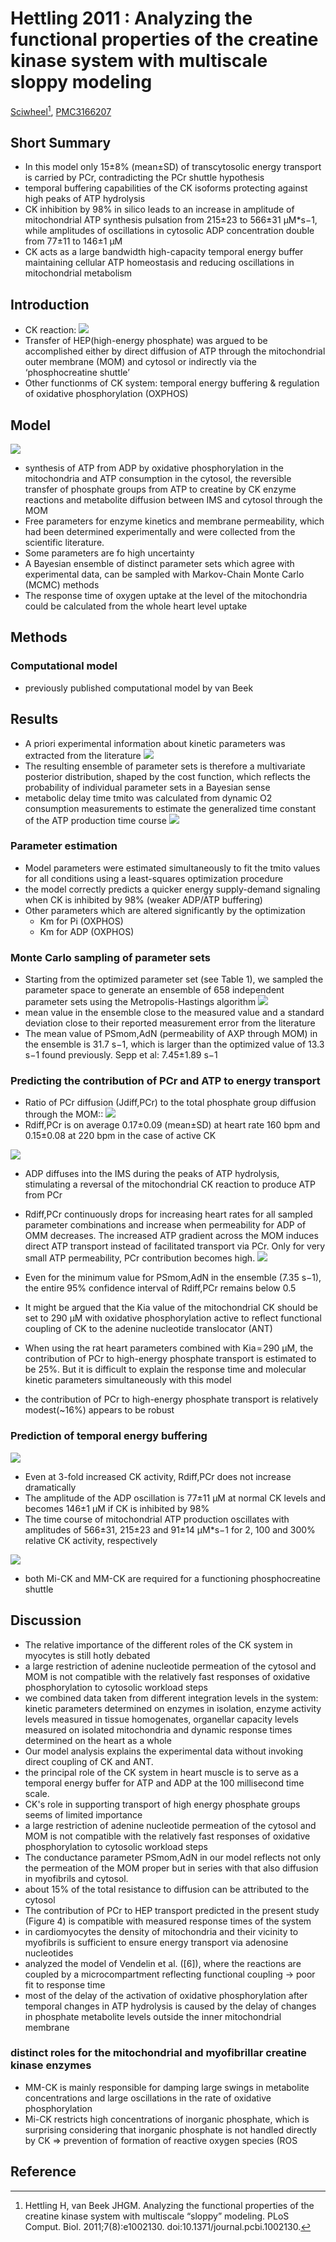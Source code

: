 # Hettling 2011 : Analyzing the functional properties of the creatine kinase system with multiscale sloppy modeling


[Sciwheel](https://sciwheel.com/work/#/items/3678110)[^Hettling2011], [PMC3166207](http://www.ncbi.nlm.nih.gov/pmc/articles/PMC3166207)

<!--more-->

## Short Summary
* In this model only 15±8% (mean±SD) of transcytosolic energy transport is carried by PCr, contradicting the PCr shuttle hypothesis
* temporal buffering capabilities of the CK isoforms protecting against high peaks of ATP hydrolysis
* CK inhibition by 98% in silico leads to an increase in amplitude of mitochondrial ATP synthesis pulsation from 215±23 to 566±31 µM*s−1, while amplitudes of oscillations in cytosolic ADP concentration double from 77±11 to 146±1 µM
* CK acts as a large bandwidth high-capacity temporal energy buffer maintaining cellular ATP homeostasis and reducing oscillations in mitochondrial metabolism
## Introduction
* CK reaction: ![](https://journals.plos.org/ploscompbiol/article/file?type=thumbnail&id=info:doi/10.1371/journal.pcbi.1002130.e001)
* Transfer of HEP(high-energy phosphate) was argued to be accomplished either by direct diffusion of ATP through the mitochondrial outer membrane (MOM) and cytosol or indirectly via the ‘phosphocreatine shuttle’
* Other functionms of CK system: temporal energy buffering & regulation of oxidative phosphorylation (OXPHOS)

## Model
![](https://journals.plos.org/ploscompbiol/article/figure/image?download&size=large&id=info:doi/10.1371/journal.pcbi.1002130.g001)
* synthesis of ATP from ADP by oxidative phosphorylation in the mitochondria and ATP consumption in the cytosol, the reversible transfer of phosphate groups from ATP to creatine by CK enzyme reactions and metabolite diffusion between IMS and cytosol through the MOM
* Free parameters for enzyme kinetics and membrane permeability, which had been determined experimentally and were collected from the scientific literature.
* Some parameters are fo high uncertainty
* A Bayesian ensemble of distinct parameter sets which agree with experimental data, can be sampled with Markov-Chain Monte Carlo (MCMC) methods
* The response time of oxygen uptake at the level of the mitochondria could be calculated from the whole heart level uptake

## Methods
### Computational model
* previously published computational model by van Beek

## Results
*  A priori experimental information about kinetic parameters was extracted from the literature
![](https://journals.plos.org/ploscompbiol/article/figure/image?download&size=large&id=info:doi/10.1371/journal.pcbi.1002130.t001)
* The resulting ensemble of parameter sets is therefore a multivariate posterior distribution, shaped by the cost function, which reflects the probability of individual parameter sets in a Bayesian sense
* metabolic delay time tmito was calculated from dynamic O2 consumption measurements to estimate the generalized time constant of the ATP production time course
![](https://journals.plos.org/ploscompbiol/article/figure/image?download&size=large&id=info:doi/10.1371/journal.pcbi.1002130.g002)

### Parameter estimation
* Model parameters were estimated simultaneously to fit the tmito values for all conditions using a least-squares optimization procedure
* the model correctly predicts a quicker energy supply-demand signaling when CK is inhibited by 98% (weaker ADP/ATP buffering)
*  Other parameters which are altered significantly by the optimization
    * Km for Pi (OXPHOS)
    * Km for ADP (OXPHOS)
### Monte Carlo sampling of parameter sets
* Starting from the optimized parameter set (see Table 1), we sampled the parameter space to generate an ensemble of 658 independent parameter sets using the Metropolis-Hastings algorithm
![](https://journals.plos.org/ploscompbiol/article/figure/image?download&size=large&id=info:doi/10.1371/journal.pcbi.1002130.g003)
* mean value in the ensemble close to the measured value and a standard deviation close to their reported measurement error from the literature
* The mean value of PSmom,AdN (permeability of AXP through MOM) in the ensemble is 31.7 s−1, which is larger than the optimized value of 13.3 s−1 found previously. Sepp et al: 7.45±1.89 s−1

### Predicting the contribution of PCr and ATP to energy transport
* Ratio of PCr diffusion (Jdiff,PCr) to the total phosphate group diffusion through the MOM::
 ![](https://journals.plos.org/ploscompbiol/article/file?type=thumbnail&id=info:doi/10.1371/journal.pcbi.1002130.e007)
* Rdiff,PCr is on average 0.17±0.09 (mean±SD) at heart rate 160 bpm and 0.15±0.08 at 220 bpm in the case of active CK

![](https://journals.plos.org/ploscompbiol/article/figure/image?download&size=large&id=info:doi/10.1371/journal.pcbi.1002130.g004)

* ADP diffuses into the IMS during the peaks of ATP hydrolysis, stimulating a reversal of the mitochondrial CK reaction to produce ATP from PCr

*  Rdiff,PCr continuously drops for increasing heart rates for all sampled parameter combinations and increase when permeability for ADP of OMM decreases. The increased ATP gradient across the MOM induces direct ATP transport instead of facilitated transport via PCr. Only for very small ATP permeability, PCr contribution becomes high.
![](https://journals.plos.org/ploscompbiol/article/figure/image?download&size=large&id=info:doi/10.1371/journal.pcbi.1002130.g005)

* Even for the minimum value for PSmom,AdN in the ensemble (7.35 s−1), the entire 95% confidence interval of Rdiff,PCr remains below 0.5

* It might be argued that the Kia value of the mitochondrial CK should be set to 290 µM with oxidative phosphorylation active to reflect functional coupling of CK to the adenine nucleotide translocator (ANT)

* When using the rat heart parameters combined with Kia = 290 µM, the contribution of PCr to high-energy phosphate transport is estimated to be 25%. But it is difficult to explain the response time and molecular kinetic parameters simultaneously with this model
* the contribution of PCr to high-energy phosphate transport is relatively modest(~16%) appears to be robust
### Prediction of temporal energy buffering
![](https://journals.plos.org/ploscompbiol/article/figure/image?download&size=large&id=info:doi/10.1371/journal.pcbi.1002130.g006)
* Even at 3-fold increased CK activity, Rdiff,PCr does not increase dramatically
* The amplitude of the ADP oscillation is 77±11 µM at normal CK levels and becomes 146±1 µM if CK is inhibited by 98%
* The time course of mitochondrial ATP production oscillates with amplitudes of 566±31, 215±23 and 91±14 µM*s−1 for 2, 100 and 300% relative CK activity, respectively

![](https://journals.plos.org/ploscompbiol/article/figure/image?download&size=large&id=info:doi/10.1371/journal.pcbi.1002130.g007)

* both Mi-CK and MM-CK are required for a functioning phosphocreatine shuttle

## Discussion
* The relative importance of the different roles of the CK system in myocytes is still hotly debated
* a large restriction of adenine nucleotide permeation of the cytosol and MOM is not compatible with the relatively fast responses of oxidative phosphorylation to cytosolic workload steps
* we combined data taken from different integration levels in the system: kinetic parameters determined on enzymes in isolation, enzyme activity levels measured in tissue homogenates, organellar capacity levels measured on isolated mitochondria and dynamic response times determined on the heart as a whole
* Our model analysis explains the experimental data without invoking direct coupling of CK and ANT.
* the principal role of the CK system in heart muscle is to serve as a temporal energy buffer for ATP and ADP at the 100 millisecond time scale.
* CK's role in supporting transport of high energy phosphate groups seems of limited importance
* a large restriction of adenine nucleotide permeation of the cytosol and MOM is not compatible with the relatively fast responses of oxidative phosphorylation to cytosolic workload steps
* The conductance parameter PSmom,AdN in our model reflects not only the permeation of the MOM proper but in series with that also diffusion in myofibrils and cytosol.
*  about 15% of the total resistance to diffusion can be attributed to the cytosol
* The contribution of PCr to HEP transport predicted in the present study (Figure 4) is compatible with measured response times of the system
* in cardiomyocytes the density of mitochondria and their vicinity to myofibrils is sufficient to ensure energy transport via adenosine nucleotides
*  analyzed the model of Vendelin et al. ([6]), where the reactions are coupled by a microcompartment reflecting functional coupling -> poor fit to response time
* most of the delay of the activation of oxidative phosphorylation after temporal changes in ATP hydrolysis is caused by the delay of changes in phosphate metabolite levels outside the inner mitochondrial membrane

###  distinct roles for the mitochondrial and myofibrillar creatine kinase enzymes
* MM-CK is mainly responsible for damping large swings in metabolite concentrations and large oscillations in the rate of oxidative phosphorylation
* Mi-CK restricts high concentrations of inorganic phosphate, which is surprising considering that inorganic phosphate is not handled directly by CK => prevention of formation of reactive oxygen species (ROS

## Reference
[^Hettling2011]: Hettling H, van Beek JHGM. Analyzing the functional properties of the creatine kinase system with multiscale “sloppy” modeling. PLoS Comput. Biol. 2011;7(8):e1002130. doi:10.1371/journal.pcbi.1002130.

